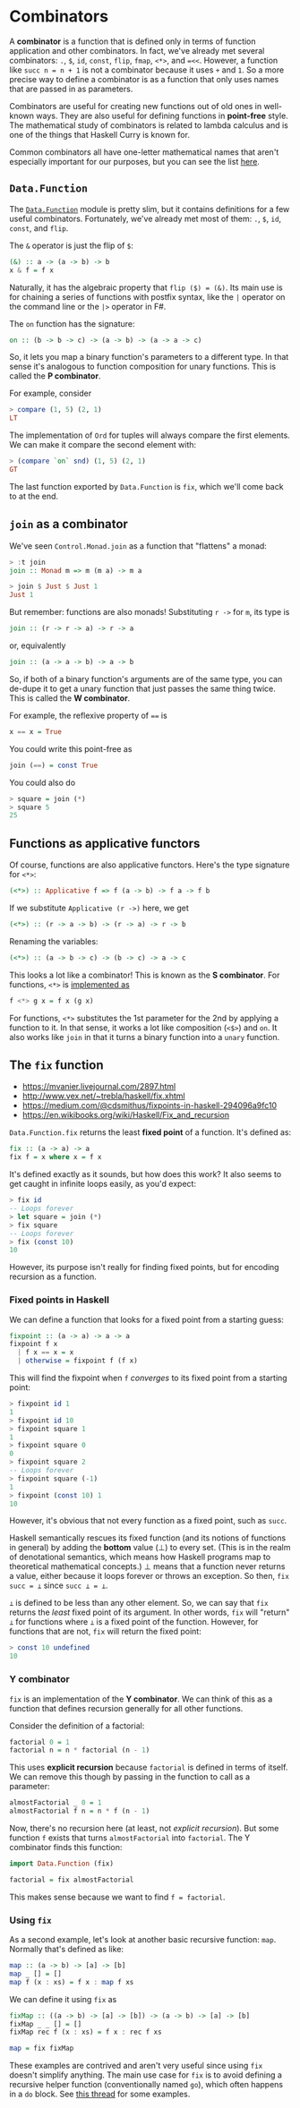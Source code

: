 # Combinators

A **combinator** is a function that is defined only in terms of function application and other combinators.
In fact, we've already met several combinators: `.`, `$`, `id`, `const`, `flip`, `fmap`, `<*>`, and `=<<`.
However, a function like `succ n = n + 1` is not a combinator because it uses `+` and `1`.
So a more precise way to define a combinator is as a function that only uses names that are passed in as parameters.

Combinators are useful for creating new functions out of old ones in well-known ways.
They are also useful for defining functions in **point-free** style.
The mathematical study of combinators is related to lambda calculus and is one of the things that Haskell Curry is known for.

Common combinators all have one-letter mathematical names that aren't especially important for our purposes, but you can see the list [here](https://gist.github.com/Avaq/1f0636ec5c8d6aed2e45).

## `Data.Function`

The [`Data.Function`](http://hackage.haskell.org/package/base-4.14.1.0/docs/Data-Function.html) module is pretty slim, but it contains definitions for a few useful combinators.
Fortunately, we've already met most of them: `.`, `$`, `id`, `const`, and `flip`.

The `&` operator is just the flip of `$`:

```hs
(&) :: a -> (a -> b) -> b
x & f = f x
```

Naturally, it has the algebraic property that `flip ($) = (&)`.
Its main use is for chaining a series of functions with postfix syntax, like the `|` operator on the command line or the `|>` operator in F#.

The `on` function has the signature:

```hs
on :: (b -> b -> c) -> (a -> b) -> (a -> a -> c)
```

So, it lets you map a binary function's parameters to a different type.
In that sense it's analogous to function composition for unary functions.
This is called the **P combinator**.

For example, consider

```hs
> compare (1, 5) (2, 1)
LT
```

The implementation of `Ord` for tuples will always compare the first elements.
We can make it compare the second element with:

```hs
> (compare `on` snd) (1, 5) (2, 1)
GT
```

The last function exported by `Data.Function` is `fix`, which we'll come back to at the end.

## `join` as a combinator

We've seen `Control.Monad.join` as a function that "flattens" a monad:

```hs
> :t join
join :: Monad m => m (m a) -> m a

> join $ Just $ Just 1
Just 1
```

But remember: functions are also monads!
Substituting `r ->` for `m`, its type is

```hs
join :: (r -> r -> a) -> r -> a
```

or, equivalently

```hs
join :: (a -> a -> b) -> a -> b
```

So, if both of a binary function's arguments are of the same type, you can de-dupe it to get a unary function that just passes the same thing twice.
This is called the **W combinator**.

For example, the reflexive property of `==` is

```hs
x == x = True
```

You could write this point-free as

```hs
join (==) = const True
```

You could also do

```hs
> square = join (*)
> square 5
25
```

## Functions as applicative functors

Of course, functions are also applicative functors.
Here's the type signature for `<*>`:

```hs
(<*>) :: Applicative f => f (a -> b) -> f a -> f b
```

If we substitute `Applicative (r ->)` here, we get

```hs
(<*>) :: (r -> a -> b) -> (r -> a) -> r -> b
```

Renaming the variables:

```hs
(<*>) :: (a -> b -> c) -> (b -> c) -> a -> c
```

This looks a lot like a combinator!
This is known as the **S combinator**.
For functions, `<*>` is [implemented as](https://hackage.haskell.org/package/base-4.14.0.0/docs/src/GHC.Base.html#line-973)

```hs
f <*> g x = f x (g x)
```

For functions, `<*>` substitutes the 1st parameter for the 2nd by applying a function to it.
In that sense, it works a lot like composition (`<$>`) and `on`.
It also works like `join` in that it turns a binary function into a `unary` function.

## The `fix` function

- <https://mvanier.livejournal.com/2897.html>
- <http://www.vex.net/~trebla/haskell/fix.xhtml>
- <https://medium.com/@cdsmithus/fixpoints-in-haskell-294096a9fc10>
- <https://en.wikibooks.org/wiki/Haskell/Fix_and_recursion>

`Data.Function.fix` returns the least **fixed point** of a function. It's defined as:

```hs
fix :: (a -> a) -> a
fix f = x where x = f x
```

It's defined exactly as it sounds, but how does this work? It also seems to get caught in infinite loops easily, as you'd expect:

```hs
> fix id
-- Loops forever
> let square = join (*)
> fix square
-- Loops forever
> fix (const 10)
10
```

However, its purpose isn't really for finding fixed points, but for encoding recursion as a function.

### Fixed points in Haskell

We can define a function that looks for a fixed point from a starting guess:

```hs
fixpoint :: (a -> a) -> a -> a
fixpoint f x
  | f x == x = x
  | otherwise = fixpoint f (f x)
```

This will find the fixpoint when `f` *converges* to its fixed point from a starting point:

```hs
> fixpoint id 1
1
> fixpoint id 10
> fixpoint square 1
1
> fixpoint square 0
0
> fixpoint square 2
-- Loops forever
> fixpoint square (-1)
1
> fixpoint (const 10) 1
10
```

However, it's obvious that not every function as a fixed point, such as `succ`.

Haskell semantically rescues its fixed function (and its notions of functions in general) by adding the **bottom** value (⊥) to every set. (This is in the realm of denotational semantics, which means how Haskell programs map to theoretical mathematical concepts.) ⊥ means that a function never returns a value, either because it loops forever or throws an exception. So then, `fix succ = ⊥` since `succ ⊥ = ⊥`.

`⊥` is defined to be less than any other element. So, we can say that `fix` returns the *least* fixed point of its argument. In other words, `fix` will "return" `⊥` for functions where `⊥` is a fixed point of the function.
However, for functions that are not, `fix` will return the fixed point:

```hs
> const 10 undefined
10
```

### Y combinator

`fix` is an implementation of the **Y combinator**.
We can think of this as a function that defines recursion generally for all other functions.

Consider the definition of a factorial:

```hs
factorial 0 = 1
factorial n = n * factorial (n - 1)
```

This uses **explicit recursion** because `factorial` is defined in terms of itself.
We can remove this though by passing in the function to call as a parameter:

```hs
almostFactorial _ 0 = 1
almostFactorial f n = n * f (n - 1)
```

Now, there's no recursion here (at least, not *explicit recursion*).
But some function `f` exists that turns `almostFactorial` into `factorial`.
The Y combinator finds this function:

```hs
import Data.Function (fix)

factorial = fix almostFactorial
```

This makes sense because we want to find `f = factorial`.

### Using `fix`

As a second example, let's look at another basic recursive function: `map`.
Normally that's defined as like:

```hs
map :: (a -> b) -> [a] -> [b]
map _ [] = []
map f (x : xs) = f x : map f xs
```

We can define it using `fix` as

```hs
fixMap :: ((a -> b) -> [a] -> [b]) -> (a -> b) -> [a] -> [b]
fixMap _ _ [] = []
fixMap rec f (x : xs) = f x : rec f xs

map = fix fixMap
```

These examples are contrived and aren't very useful since using `fix` doesn't simplify anything.
The main use case for `fix` is to avoid defining a recursive helper function (conventionally named `go`),
which often happens in a `do` block. See [this thread](https://www.reddit.com/r/haskell/comments/59hdn6/the_fix_function_is_one_of_my_faves_so_i_wrote_a/) for some examples.